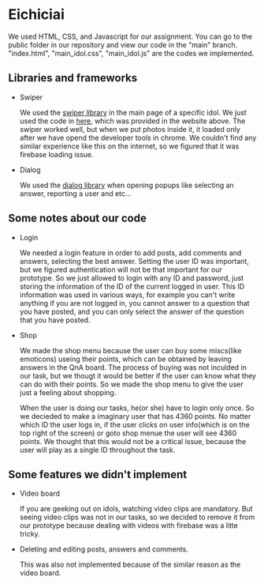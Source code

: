 # Eichiciai

We used HTML, CSS, and Javascript for our assignment. You can go to the public folder in our repository and view our code in the "main" branch. "index.html", "main_idol.css", "main_idol.js" are the codes we implemented. 

## Libraries and frameworks

- Swiper

  We used the [swiper library](https://swiperjs.com/get-started) in the main page of a specific idol. We just used the code in [here](https://codesandbox.io/s/0bwlg), which was provided in the website above. The swiper worked well, but when we put photos inside it, it loaded only after we have opend the developer tools in chrome. We couldn't find any similar experience like this on the internet, so we figured that it was firebase loading issue. 
  
- Dialog

  We used the [dialog library](https://jqueryui.com/dialog/) when opening popups like selecting an answer, reporting a user and etc... 
  
  
## Some notes about our code

- Login

  We needed a login feature in order to add posts, add comments and answers, selecting the best answer. Setting the user ID was important, but we figured authentication will not be that important for our prototype. So we just allowed to login with any ID and password, just storing the information of the ID of the current logged in user. This ID information was used in various ways, for example you can't write anything if you are not logged in, you cannot answer to a question that you have posted, and you can only select the answer of the question that you have posted. 
  
- Shop

  We made the shop menu because the user can buy some miscs(like emoticons) useing their points, which can be obtained by leaving answers in the QnA board. The process of buying was not inculded in our task, but we thougt it would be better if the user can know what they can do with their points. So we made the shop menu to give the user just a feeling about shopping. 
  
  When the user is doing our tasks, he(or she) have to login only once. So we decieded to make a imaginary user that has 4360 points. No matter which ID the user logs in, if the user clicks on user info(which is on the top right of the screen) or goto shop menue the user will see 4360 points. We thought that this would not be a critical issue, because the user will play as a single ID throughout the task. 


## Some features we didn't implement
- Video board

  If you are geeking out on idols, watching video clips are mandatory. But seeing video clips was not in our tasks, so we decided to remove it from our prototype because dealing with videos with firebase was a litte tricky. 
  
 - Deleting and editing posts, answers and comments. 

    This was also not implemented because of the similar reason as the video board.  
